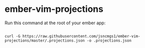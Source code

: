 # ember-vim-projections

Run this command at the root of your ember app:
````

curl -G https://raw.githubusercontent.com/jsncmgs1/ember-vim-projections/master/.projections.json -o .projections.json

````

